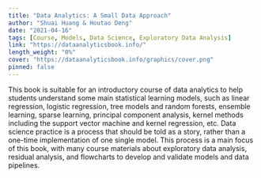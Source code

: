 ```yaml
---
title: "Data Analytics: A Small Data Approach"
author: "Shuai Huang & Houtao Deng"
date: "2021-04-16"
tags: [Course, Models, Data Science, Exploratory Data Analysis]
link: "https://dataanalyticsbook.info/"
length_weight: "0%"
cover: "https://dataanalyticsbook.info/graphics/cover.png"
pinned: false
---
```


This book is suitable for an introductory course of data analytics to help students understand some main statistical learning models, such as linear regression, logistic regression, tree models and random forests, ensemble learning, sparse learning, principal component analysis, kernel methods including the support vector machine and kernel regression, etc. Data science practice is a process that should be told as a story, rather than a one-time implementation of one single model. This process is a main focus of this book, with many course materials about exploratory data analysis, residual analysis, and flowcharts to develop and validate models and data pipelines.
